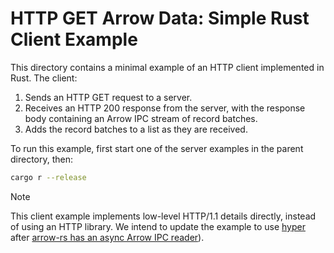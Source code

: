 <!---
  Licensed to the Apache Software Foundation (ASF) under one
  or more contributor license agreements.  See the NOTICE file
  distributed with this work for additional information
  regarding copyright ownership.  The ASF licenses this file
  to you under the Apache License, Version 2.0 (the
  "License"); you may not use this file except in compliance
  with the License.  You may obtain a copy of the License at

    http://www.apache.org/licenses/LICENSE-2.0

  Unless required by applicable law or agreed to in writing,
  software distributed under the License is distributed on an
  "AS IS" BASIS, WITHOUT WARRANTIES OR CONDITIONS OF ANY
  KIND, either express or implied.  See the License for the
  specific language governing permissions and limitations
  under the License.
-->

# HTTP GET Arrow Data: Simple Rust Client Example

This directory contains a minimal example of an HTTP client implemented in Rust. The client:

1. Sends an HTTP GET request to a server.
2. Receives an HTTP 200 response from the server, with the response body containing an Arrow IPC stream of record batches.
3. Adds the record batches to a list as they are received.

To run this example, first start one of the server examples in the parent directory, then:

```sh
cargo r --release
```
> [!NOTE]  
> This client example implements low-level HTTP/1.1 details directly, instead of using an HTTP library. We intend to update the example to use [hyper](https://docs.rs/hyper/latest/hyper/) after [arrow-rs has an async Arrow IPC reader](https://github.com/apache/arrow-rs/issues/1207)).
